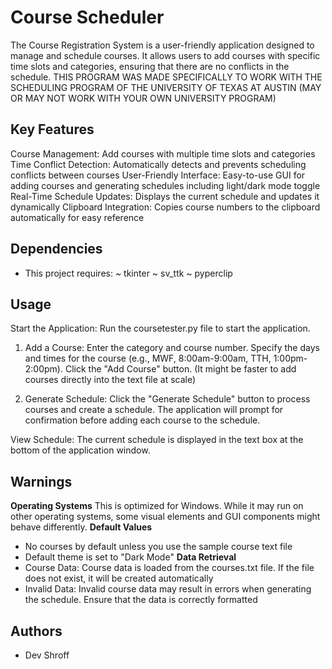 # Course Scheduler
The Course Registration System is a user-friendly application designed to manage and schedule courses. It allows users to add courses with specific time slots and categories, ensuring that there are no conflicts in the schedule.
THIS PROGRAM WAS MADE SPECIFICALLY TO WORK WITH THE SCHEDULING PROGRAM OF THE UNIVERSITY OF TEXAS AT AUSTIN (MAY OR MAY NOT WORK WITH YOUR OWN UNIVERSITY PROGRAM)

## Key Features
Course Management: Add courses with multiple time slots and categories
Time Conflict Detection: Automatically detects and prevents scheduling conflicts between courses
User-Friendly Interface: Easy-to-use GUI for adding courses and generating schedules including light/dark mode toggle
Real-Time Schedule Updates: Displays the current schedule and updates it dynamically
Clipboard Integration: Copies course numbers to the clipboard automatically for easy reference

## Dependencies
- This project requires:
  ~ tkinter
  ~ sv_ttk
  ~ pyperclip

## Usage
Start the Application: Run the coursetester.py file to start the application.
1. Add a Course:
  Enter the category and course number.
  Specify the days and times for the course (e.g., MWF, 8:00am-9:00am, TTH, 1:00pm-2:00pm).
  Click the "Add Course" button.
(It might be faster to add courses directly into the text file at scale)

3. Generate Schedule:
  Click the "Generate Schedule" button to process courses and create a schedule.
  The application will prompt for confirmation before adding each course to the schedule.

View Schedule:
   The current schedule is displayed in the text box at the bottom of the application window.

## Warnings
   **Operating Systems**
   This is optimized for Windows. While it may run on other operating systems, 
   some visual elements and GUI components might behave differently.
   **Default Values**
   - No courses by default unless you use the sample course text file
   - Default theme is set to "Dark Mode"
   **Data Retrieval**
   - Course Data: Course data is loaded from the courses.txt file. If the file does not exist, it will be created automatically
   - Invalid Data: Invalid course data may result in errors when generating the schedule. Ensure that the data is correctly formatted


## Authors
- Dev Shroff





